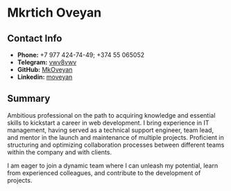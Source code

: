 # Mkrtich Oveyan

## Contact Info
- **Phone:** +7 977 424-74-49; +374 55 065052
- **Telegram:** [vwv8vwv](https://t.me/vwv8vwv)
- **GitHub:** [MkOveyan](https://github.com/MkOveyan)
- **Linkedin:** [moveyan](www.linkedin.com/in/moveyan)

## Summary
Ambitious professional on the path to acquiring knowledge and essential skills to kickstart a career in web development. I bring experience in IT management, having served as a technical support engineer, team lead, and mentor in the launch and maintenance of multiple projects. Proficient in structuring and optimizing collaboration processes between different teams within the company and with clients.

I am eager to join a dynamic team where I can unleash my potential, learn from experienced colleagues, and contribute to the development of projects.